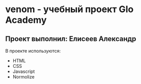 # venom - учебный проект Glo Academy
## Проект выполнил: Елисеев Александр

В проекте используются:
- HTML
- CSS
- Javascript
- Normolize
